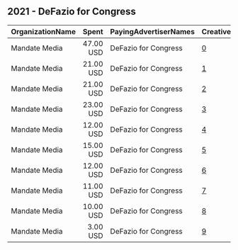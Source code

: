 ## 2021 - DeFazio for Congress 
|OrganizationName|Spent|PayingAdvertiserNames|CreativeUrls|Impressions|Genders|AgeBrackets|CountryCodes|BillingAddresses|CandidateBallotInformation|
|:---|---:|:---|:---|---:|:---|:---|:---|:---|:---|
|Mandate Media|47.00 USD|DeFazio for Congress|[0](https://www.snap.com/political-ads/asset/6e5e9c7fff9e630b8c9e2200498f2ffe70c6fa3b46ab9e78308fe9a8f3ea7a2c?mediaType=png)|5,104||18+|united states|US|Peter DeFazio for Congress|
|Mandate Media|21.00 USD|DeFazio for Congress|[1](https://www.snap.com/political-ads/asset/94269a8291b6741954b4812222a6144a481f10876e0b1811b0c56afbf73add25?mediaType=png)|2,779||18+|united states|US|Peter DeFazio for Congress|
|Mandate Media|21.00 USD|DeFazio for Congress|[2](https://www.snap.com/political-ads/asset/94269a8291b6741954b4812222a6144a481f10876e0b1811b0c56afbf73add25?mediaType=png)|2,765||18+|united states|US|Peter DeFazio for Congress|
|Mandate Media|23.00 USD|DeFazio for Congress|[3](https://www.snap.com/political-ads/asset/6e5e9c7fff9e630b8c9e2200498f2ffe70c6fa3b46ab9e78308fe9a8f3ea7a2c?mediaType=png)|2,178||18+|united states|US|Peter DeFazio for Congress|
|Mandate Media|12.00 USD|DeFazio for Congress|[4](https://www.snap.com/political-ads/asset/6e5e9c7fff9e630b8c9e2200498f2ffe70c6fa3b46ab9e78308fe9a8f3ea7a2c?mediaType=png)|1,578||18+|united states|US|Peter DeFazio for Congress|
|Mandate Media|15.00 USD|DeFazio for Congress|[5](https://www.snap.com/political-ads/asset/94269a8291b6741954b4812222a6144a481f10876e0b1811b0c56afbf73add25?mediaType=png)|1,429||18+|united states|US|Peter DeFazio for Congress|
|Mandate Media|12.00 USD|DeFazio for Congress|[6](https://www.snap.com/political-ads/asset/6e5e9c7fff9e630b8c9e2200498f2ffe70c6fa3b46ab9e78308fe9a8f3ea7a2c?mediaType=png)|1,195||18+|united states|US|Peter DeFazio for Congress|
|Mandate Media|11.00 USD|DeFazio for Congress|[7](https://www.snap.com/political-ads/asset/6e5e9c7fff9e630b8c9e2200498f2ffe70c6fa3b46ab9e78308fe9a8f3ea7a2c?mediaType=png)|995||18+|united states|US|Peter DeFazio for Congress|
|Mandate Media|10.00 USD|DeFazio for Congress|[8](https://www.snap.com/political-ads/asset/94269a8291b6741954b4812222a6144a481f10876e0b1811b0c56afbf73add25?mediaType=png)|820||18+|united states|US|Peter DeFazio for Congress|
|Mandate Media|3.00 USD|DeFazio for Congress|[9](https://www.snap.com/political-ads/asset/94269a8291b6741954b4812222a6144a481f10876e0b1811b0c56afbf73add25?mediaType=png)|374||18+|united states|US|Peter DeFazio for Congress|
